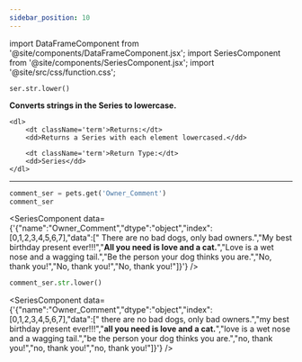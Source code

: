 ```yaml
---
sidebar_position: 10
---
```


import DataFrameComponent from '@site/components/DataFrameComponent.jsx';
import SeriesComponent from '@site/components/SeriesComponent.jsx';
import '@site/src/css/function.css';

<code>ser.str.lower()</code>

<div className='base'>
    <p><strong>Converts strings in the Series to lowercase.</strong></p>

    <dl>
        <dt className='term'>Returns:</dt>
        <dd>Returns a Series with each element lowercased.</dd>

        <dt className='term'>Return Type:</dt>
        <dd>Series</dd>
    </dl>
</div>

---

```python
comment_ser = pets.get('Owner_Comment')
comment_ser
```
<SeriesComponent data={'{"name":"Owner_Comment","dtype":"object","index":[0,1,2,3,4,5,6,7],"data":["      There are no bad dogs, only bad owners.","My best birthday present ever!!!","****All you need is love and a cat.****","Love is a wet nose and a wagging tail.","Be the person your dog thinks you are.","No, thank you!","No, thank you!","No, thank you!"]}'} />

```python
comment_ser.str.lower()
```
<SeriesComponent data={'{"name":"Owner_Comment","dtype":"object","index":[0,1,2,3,4,5,6,7],"data":["      there are no bad dogs, only bad owners.","my best birthday present ever!!!","****all you need is love and a cat.****","love is a wet nose and a wagging tail.","be the person your dog thinks you are.","no, thank you!","no, thank you!","no, thank you!"]}'} />